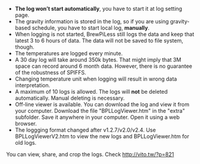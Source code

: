 * **The log won’t start automatically**, you have to start it at log setting page.
* The gravity information is stored in the log, so if you are using gravity-based schedule, you have to start local log, **manually**.
* When logging is not started, BrewPiLess still logs the data and keep that latest 3 to 6 hours of data. The data will not be saved to file system, though.
* The temperatures are logged every minute.
* A 30 day log will take around 350k bytes. That might imply that 3M space can record around 6 month data. However, there is no guarantee of the robustness of SPIFFS.
* Changing temperature unit when logging will result in wrong data interpretation.
* A maximum of 10 logs is allowed. The logs will **not** be deleted automatically. Manual deleting is necessary.
* Off-line viewer is available. You can download the log and view it from your computer. Download the file "BPLLogViewer.htm" in the "extra" subfolder. Save it anywhere in your computer. Open it using a web browser.
* The loggging format changed after v1.2.7/v2.0/v2.4. Use BPLLogViewerV2.htm to view the new logs and BPLLogViewer.htm for old logs.

You can view, share, and crop the logs. Check http://vito.tw/?p=821